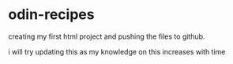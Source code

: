 # odin-recipes
creating my first html project and pushing the files to github.

i will try updating this as my knowledge on this increases with time
